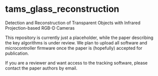 # tams_glass_reconstruction
Detection and Reconstruction of Transparent Objects with Infrared Projection-based RGB-D Cameras

This repository is currently just a placeholder, while the paper describing the key algorithms is under review. We plan to upload all software and microcontroller firmware once the paper is (hopefully) accepted for publication.

If you are a reviewer and want access to the tracking software, please contact the paper authors by email.
